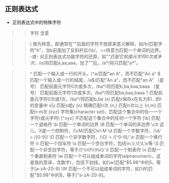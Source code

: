 ## 正则表达式

*  正则表达式中的特殊字符

>>字符 含意

>>\ 做为转意，即通常在"\"后面的字符不按原来意义解释，如/b/匹配字符"b"，当b前面加了反斜杆后/\b/，>>转意为匹配一个单词的边界。 
>>-或- 
>>对正则表达式功能字符的还原，如"*"匹配它前面元字符0次或多次，/a*/将匹配a,aa,aaa，加了"\"后，/a\*/将只匹配"a*"。 

>>^ 匹配一个输入或一行的开头，/^a/匹配"an A"，而不匹配"An a" 
>>$ 匹配一个输入或一行的结尾，/a$/匹配"An a"，而不匹配"an A" 
>> （星号）  匹配前面元字符0次或多次，/ba*/将匹配b,ba,baa,baaa 
>>  （星号） 匹配前面元字符1次或多次，/ba*/将匹配ba,baa,baaa 
>>? 匹配前面元字符0次或1次，/ba*/将匹配b,ba 
>>(x) 匹配x保存x在名为$1...$9的变量中 
>>x|y 匹配x或y 
>>{n} 精确匹配n次 
>>{n,} 匹配n次以上 
>>{n,m} 匹配n-m次 
>>[xyz] 字符集(character set)，匹配这个集合中的任一一个字符(或元字符) 
>>[^xyz] 不匹配这个集合中的任何一个字符 
>>[\b] 匹配一个退格符 
>>\b 匹配一个单词的边界 
>>\B 匹配一个单词的非边界 
>>\cX 这儿，X是一个控制符，/\cM/匹配Ctrl-M 
>>\d 匹配一个字数字符，/\d/ = /[0-9]/ 
>>\D 匹配一个非字数字符，/\D/ = /[^0-9]/ 
>>\n 匹配一个换行符 
>>\r 匹配一个回车符 
>>\s 匹配一个空白字符，包括\n,\r,\f,\t,\v等 
>>\S 匹配一个非空白字符，等于/[^\n\f\r\t\v]/ 
>>\t 匹配一个制表符 
>>\v 匹配一个重直制表符 
>>\w 匹配一个可以组成单词的字符(alphanumeric，这是我的意译，含数字)，包括下划线，如[\w]匹配"$5.98"中的5，等于[a-zA-Z0-9] 
>>\W 匹配一个不可以组成单词的字符，如[\W]匹配"$5.98"中的$，等于[^a-zA-Z0-9]。